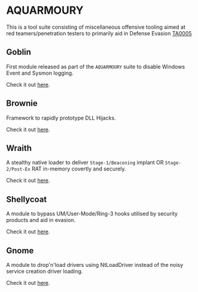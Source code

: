 # AQUARMOURY
This is a tool suite consisting of miscellaneous offensive tooling aimed at red teamers/penetration testers to primarily aid in Defense Evasion [TA0005](https://attack.mitre.org/tactics/TA0005/)

## Goblin
First module released as part of the `AQUARMOURY` suite to disable Windows Event and Sysmon logging.

Check it out [here](https://github.com/slaeryan/AQUARMOURY/tree/master/Goblin).

## Brownie
Framework to rapidly prototype DLL Hijacks.

Check it out [here](https://github.com/slaeryan/AQUARMOURY/tree/master/Brownie).

## Wraith
A stealthy native loader to deliver `Stage-1/Beaconing` implant OR `Stage-2/Post-Ex` RAT in-memory covertly and securely.

Check it out [here](https://github.com/slaeryan/AQUARMOURY/tree/master/Wraith).

## Shellycoat
A module to bypass UM/User-Mode/Ring-3 hooks utilised by security products and aid in evasion.

Check it out [here](https://github.com/slaeryan/AQUARMOURY/tree/master/Shellycoat).

## Gnome
A module to drop'n'load drivers using NtLoadDriver instead of the noisy service creation driver loading.

Check it out [here](https://github.com/slaeryan/AQUARMOURY/tree/master/Gnome).
